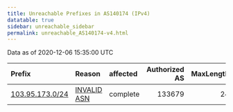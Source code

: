 ```yaml
---
title: Unreachable Prefixes in AS140174 (IPv4)
datatable: true
sidebar: unreachable_sidebar
permalink: unreachable_AS140174-v4.html
---
```


Data as of 2020-12-06 15:35:00 UTC


<div class="datatable-begin"></div>

| Prefix                                                   | Reason                                                                                                  | affected   |   Authorized AS |   MaxLength | Anchor                                       |   unreachable /24s |
|:---------------------------------------------------------|:--------------------------------------------------------------------------------------------------------|:-----------|----------------:|------------:|:---------------------------------------------|-------------------:|
| [103.95.173.0/24](https://stat.ripe.net/103.95.173.0/24) | [INVALID ASN](https://rpki-validator.ripe.net/announcement-preview?asn=AS140174&prefix=103.95.173.0/24) | complete   |          133679 |          24 | [APNIC](unreachable_APNIC_RPKI_Root-v4.html) |                  1 |

<div class="datatable-end"></div>